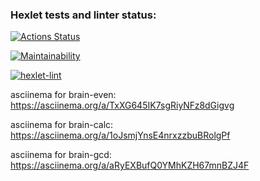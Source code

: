 ### Hexlet tests and linter status:
[![Actions Status](https://github.com/AlexanderIzmailov/python-project-lvl1/workflows/hexlet-check/badge.svg)](https://github.com/AlexanderIzmailov/python-project-lvl1/actions)

[![Maintainability](https://api.codeclimate.com/v1/badges/df66c0cbbeca7d822f23/maintainability)](https://codeclimate.com/github/AlexanderIzmailov/python-project-lvl1/maintainability)

[![hexlet-lint](https://github.com/AlexanderIzmailov/python-project-lvl1/actions/workflows/hexlet-lint.yml/badge.svg)](https://github.com/AlexanderIzmailov/python-project-lvl1/actions/workflows/hexlet-lint.yml)

asciinema for brain-even: https://asciinema.org/a/TxXG645IK7sgRiyNFz8dGigvg

asciinema for brain-calc: https://asciinema.org/a/1oJsmjYnsE4nrxzzbuBRolgPf

asciinema for brain-gcd: https://asciinema.org/a/aRyEXBufQ0YMhKZH67mnBZJ4F
